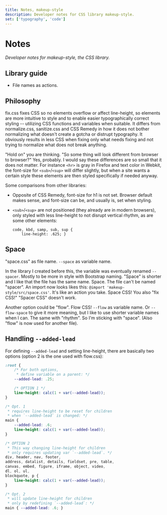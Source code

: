 ```yaml
---
title: Notes, makeup-style
description: Developer notes for CSS library makeup-style.
set: ['typography', 'code']
---
```


# Notes

*Developer notes for makeup-style, the CSS library.*

## Library guide

- File names as actions.

## Philosophy

fix.css fixes CSS so no elements overflow or affect line-height, so elements are more intuitive to style and to enable easier typographically correct styling -- utilizing CSS functions and variables when suitable. It differs from normalize.css, sanitize.css and CSS Remedy in how it does not bother normalizing what doesn't create a gotcha or distrupt typography. It obviously results in less CSS when fixing only what needs fixing and not trying to normalize what does not break anything.

"Hold on" you are thinking. "So some thing will look different from browser to browser?" Yes, probably. I would say these differences are so small that it does not matter. For instance `<hr>` is gray in Firefox and text color in Webkit, the font-size for `<sub>`/`<sup>` will differ slightly, but when a site wants a certain style these elements are then styled specifically if needed anyway.

Some comparisons from other libraries:

- Opposite of CSS Remedy, font-size for h1 is not set. Browser default makes sense, and font-size can be, and usually is, set when styling.
- `<sub>`/`<sup>` are not positioned (they already are in modern browsers), only styled with less line-height to not disrupt vertical rhythm, as are some other elements:

	```
	code, kbd, samp, sub, sup {
		line-height: .625; }
	```

## Space

"space.css" as file name. `--space` as variable name.

In the library I created before this, the variable was eventually renamed `--spacer`. Mostly to be more in style with Bootstrap naming. "Space" is shorter and I like that the file has the same name. Space. The file can't be named "spacer". An import now looks likes this: `@import 'makeup-style/src/space.css'`. It's like an action you take. Space CSS! You also "fix CSS!" "Spacer CSS" doesn't work.

Another option could be "flow". Flow CSS! `--flow` as variable name. Or `--flow-space` to give it more meaning, but I like to use shorter variable names when I can. The same with "rhythm". So I'm sticking with "space". (Also "flow" is now used for another file).

## Handling `--added-lead`

For defining `--added-lead` and setting line-height, there are basically two options (option 2 is the one used with flow.css):

```css
:root {
	/* For both options,
	 * define variable on a parent: */
	--added-lead: .25;

	/* OPTION 1 */
	line-height: calc(1 + var(--added-lead));
}

/* Opt. 1
 * requires line-height to be reset for children
 * when `--added-lead` is changed: */
main {
	--added-lead: .6;
	line-height: calc(1 + var(--added-lead));
}

/* OPTION 2
 * This way changing line-height for children
 * only requires updating var `--added-lead`. */
div, header, nav, footer,
address, datalist, details, fieldset, pre, table,
canvas, embed, figure, iframe, object, video,
dl, ol, ul,
blockquote, p {
	line-height: calc(1 + var(--added-lead));
}

/* Opt. 2
 * will update line-height for children
 * only by redefining `--added-lead`: */
main { --added-lead: .6; }
```
